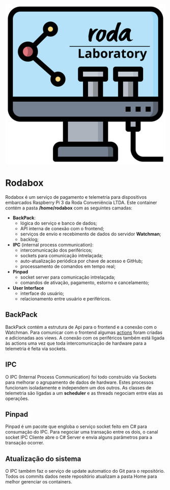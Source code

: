 <p align="center">
  <img src="./lab-logotype.svg"/>
</p>

# Rodabox
Rodabox é um serviço de pagamento e telemetria para dispositivos embarcados Raspberry Pi 3 da Roda Conveniência LTDA. Este container contém a pasta **/home/rodabox** com as seguintes camadas:

* **BackPack**:
	* lógica do serviço e banco de dados;
	* API interna de conexão com o frontend;
	* serviços de envio e recebimento de dados do servidor **Watchman**;
	* backlog;
* **IPC** (internal process communication):
	* intercomunicação dos periféricos;
	* sockets para comunicação intrelaçada;
	* auto-atualização periódica por chave de acesso e GitHub;
	* processamento de comandos em tempo real;
* **Pinpad**
	* socket server para comunicação intrelaçada;
	* comandos de ativação, pagamento, estorno e cancelamento;
* **User Interface**
	* interface do usuário;
	* relacionamento entre usuário e periféricos.

## BackPack
BackPack contém a estrutura de Api para o frontend e a conexão com o Watchman. Para
comunicar com o frontend algumas [actions](https://www.django-rest-framework.org/api-guide/viewsets/#viewset-actions) foram criadas e adicionadas aos views. A conexão com os periféricos também
está ligada às actions uma vez que toda intercomunicação de hardware para a telemetria é feita via sockets.

## IPC
O IPC (Internal Process Communication) foi todo construído via Sockets para melhorar o agrupamento de dados de hardware. Estes processos funcionam isoladamente e independem um dos outros. As classes de telemetria são ligadas a um **scheduler** e as threads negociam entre elas as operações.

## Pinpad
Pinpad é um pacote que engloba o serviço socket feito em C# para consumação do IPC. Para negociar uma transação entre os dois, o canal socket IPC Cliente abre o C# Server e envia alguns parâmetros para a transação ocorrer.

## Atualização do sistema
O IPC também faz o serviço de update automatico do Git para o repositório. Todos os commits dados neste repositório atualizam a pasta Home para melhor gerenciar os containers.
